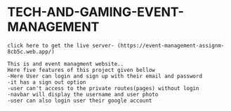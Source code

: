 # TECH-AND-GAMING-EVENT-MANAGEMENT

    click here to get the live server- (https://event-management-assignm-8cb5c.web.app/)

    This is and event managment website..
    Here five features of this project given bellow
    -Here User can login and sign up with their email and password
    -it has a sign out option
    -user can't access to the private routes(pages) without login
    -navbar will display the username and user photo
    -user can also login user their google account
